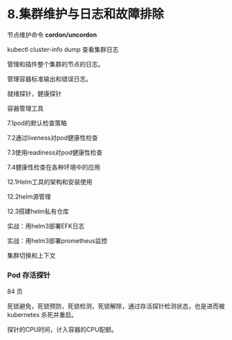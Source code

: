 # 8.集群维护与日志和故障排除

节点维护命令  **cordon/uncordon**

kubectl cluster-info dump 查看集群日志

管理和插件整个集群的节点的日志。

管理容器标准输出和错误日志。

就绪探针，健康探针

容器管理工具

7.1pod的默认检查策略

7.2通过liveness对pod健康性检查

7.3使用readiness对pod健康性检查

7.4健康性检查在各种环境中的应用

12.1Helm工具的架构和安装使用

12.2helm源管理

12.3搭建helm私有仓库

实战：用helm3部署EFK日志

实战：用helm3部署prometheus监控

集群切换和上下文

### Pod 存活探针

84 页

死锁避免，死锁预防，死锁检测，死锁解除，通过存活探针检测状态，也是进而被 kubernetes 杀死并重启。

探针的CPU时间，计入容器的CPU配额。
